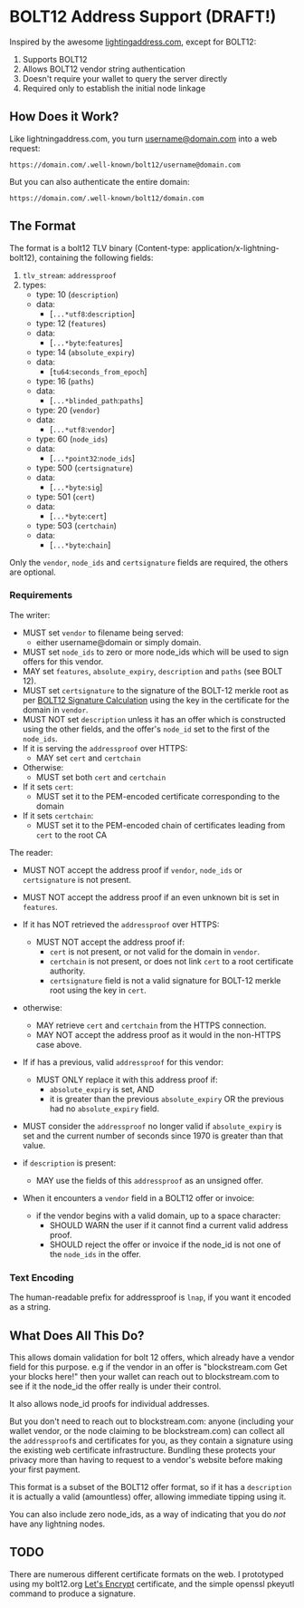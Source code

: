 # BOLT12 Address Support (DRAFT!)

Inspired by the awesome [lightingaddress.com](https://lightingaddress.com),
except for BOLT12:

1. Supports BOLT12
2. Allows BOLT12 vendor string authentication
3. Doesn't require your wallet to query the server directly
4. Required only to establish the initial node linkage

## How Does it Work?

Like lightningaddress.com, you turn username@domain.com into a web request:

	https://domain.com/.well-known/bolt12/username@domain.com

But you can also authenticate the entire domain:

	https://domain.com/.well-known/bolt12/domain.com

## The Format

The format is a bolt12 TLV binary (Content-type:
application/x-lightning-bolt12), containing the following fields:

1. `tlv_stream`: `addressproof`
2. types:
    * type: 10 (`description`)
    * data:
        * [`...*utf8`:`description`]
    * type: 12 (`features`)
    * data:
        * [`...*byte`:`features`]
    * type: 14 (`absolute_expiry`)
    * data:
        * [`tu64`:`seconds_from_epoch`]
    * type: 16 (`paths`)
    * data:
        * [`...*blinded_path`:`paths`]
    * type: 20 (`vendor`)
    * data:
        * [`...*utf8`:`vendor`]
    * type: 60 (`node_ids`)
    * data:
        * [`...*point32`:`node_ids`]
    * type: 500 (`certsignature`)
    * data:
        * [`...*byte`:`sig`]
    * type: 501 (`cert`)
    * data:
        * [`...*byte`:`cert`]
    * type: 503 (`certchain`)
    * data:
        * [`...*byte`:`chain`]

Only the `vendor`, `node_ids` and `certsignature` fields are required,
the others are optional.

### Requirements

The writer:

- MUST set `vendor` to filename being served:
  - either username@domain or simply domain.
- MUST set `node_ids` to zero or more node_ids which will be used to sign offers for this vendor.
- MAY set `features`, `absolute_expiry`, `description` and `paths` (see BOLT 12).
- MUST set `certsignature` to the signature of the BOLT-12 merkle root
  as per [BOLT12 Signature Calculation](https://bolt12.org/bolt12.html#signature-calculation) using the key in the certificate for the domain in `vendor`.
- MUST NOT set `description` unless it has an offer which is constructed using the other fields, and the offer's `node_id` set to the first of the `node_ids`.
- If it is serving the `addressproof` over HTTPS:
  - MAY set `cert` and `certchain`
- Otherwise:
  - MUST set both `cert` and `certchain`
- If it sets `cert`:
  - MUST set it to the PEM-encoded certificate corresponding to the domain
- If it sets `certchain`:
  - MUST set it to the PEM-encoded chain of certificates leading from
    `cert` to the root CA


The reader:
- MUST NOT accept the address proof if `vendor`, `node_ids` or
  `certsignature` is not present.
- MUST NOT accept the address proof if an even unknown bit is set in `features`.
- If it has NOT retrieved the `addressproof` over HTTPS:
  - MUST NOT accept the address proof if:
    - `cert` is not present, or not valid for the domain in `vendor`.
    - `certchain` is not present, or does not link `cert` to a root certificate authority.
	- `certsignature` field is not a valid signature for BOLT-12 merkle root using the key in `cert`.
- otherwise:
  - MAY retrieve `cert` and `certchain` from the HTTPS connection.
  - MAY NOT accept the address proof as it would in the non-HTTPS case above.
- If if has a previous, valid `addressproof` for this vendor:
  - MUST ONLY replace it with this address proof if:
    - `absolute_expiry` is set, AND
	- it is greater than the previous `absolute_expiry` OR the previous had
	  no `absolute_expiry` field.
- MUST consider the `addressproof` no longer valid if
  `absolute_expiry` is set and the current number of seconds since
  1970 is greater than that value.
- if `description` is present:
  - MAY use the fields of this `addressproof` as an unsigned offer.

- When it encounters a `vendor` field in a BOLT12 offer or invoice:
  - if the vendor begins with a valid domain, up to a space character:
    - SHOULD WARN the user if it cannot find a current valid address proof.
	- SHOULD reject the offer or invoice if the node_id is not one of the
	  `node_ids` in the offer.

### Text Encoding

The human-readable prefix for addressproof is `lnap`, if you want it
encoded as a string.

## What Does All This Do?

This allows domain validation for bolt 12 offers, which already have a
vendor field for this purpose.  e.g if the vendor in an offer is
"blockstream.com Get your blocks here!" then your wallet can reach out
to blockstream.com to see if it the node_id the offer really is under
their control.

It also allows node_id proofs for individual addresses.

But you don't need to reach out to blockstream.com: anyone (including
your wallet vendor, or the node claiming to be blockstream.com) can
collect all the `addressproof`s and certificates for you, as they
contain a signature using the existing web certificate infrastructure.
Bundling these protects your privacy more than having to request to a
vendor's website before making your first payment.

This format is a subset of the BOLT12 offer format, so if it has a
`description` it is actually a valid (amountless) offer, allowing
immediate tipping using it.  

You can also include zero node_ids, as a way of indicating that you do
*not* have any lightning nodes.

## TODO

There are numerous different certificate formats on the web.  I
prototyped using my bolt12.org [Let's
Encrypt](https://letsencrypt.org/) certificate, and the simple openssl
pkeyutl command to produce a signature.
